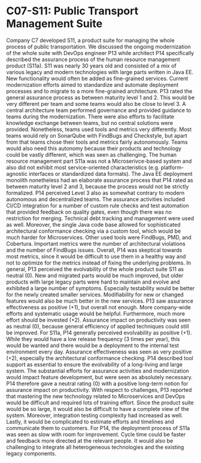 # C07-S11: Public Transport Management Suite

Company C7 developed S11, a product suite for managing the whole process of public transportation. We discussed the ongoing modernization of the whole suite with DevOps engineer P13 while architect P14 specifically described the assurance process of the human resource management product (S11a). S11 was nearly 30 years old and consisted of a mix of various legacy and modern technologies with large parts written in Java EE. New functionality would often be added as fine-grained services. Current modernization efforts aimed to standardize and automate deployment processes and to migrate to a more fine-grained architecture. P13 rated the general assurance process as between maturity level 1 and 2. This would be very different per team and some teams would also be close to level 3. A central architecture team performed governance and provided guidance to teams during the modernization. There were also efforts to facilitate knowledge exchange between teams, but no central solutions were provided. Nonetheless, teams used tools and metrics very differently. Most teams would rely on SonarQube with FindBugs and Checkstyle, but apart from that teams chose their tools and metrics fairly autonomously. Teams would also need this autonomy because their products and technology could be vastly different, which was seen as challenging. The human resource management part S11a was not a Microserivce-based system and also did not exhibit most service-oriented characteristics (e.g. platform-agnostic interfaces or standardized data formats). The Java EE deployment monolith nonetheless had an elaborate assurance process that P14 rated as between maturity level 2 and 3, because the process would not be strictly formalized. P14 perceived Level 3 also as somewhat contrary to modern autonomous and decentralized teams. The assurance activities included CI/CD integration for a number of custom rule checks and test automation that provided feedback on quality gates, even though there was no restriction for merging. Technical debt tracking and management were used as well. Moreover, the single Java code base allowed for sophisticated architectural conformance checking via a custom tool, which would be much harder for Microservices. Other used tools were FindBugs, PMD, and Cobertura. Important metrics were the number of architectural violations and the number of FindBugs issues. Overall, P14 was skeptical towards most metrics, since it would be difficult to use them in a healthy way and not to optimize for the metrics instead of fixing the underlying problems. In general, P13 perceived the evolvability of the whole product suite S11 as neutral (0). New and migrated parts would be much improved, but older products with large legacy parts were hard to maintain and evolve and exhibited a large number of symptoms. Especially testability would be better for the newly created smaller services. Modifiability for new or changed features would also be much better in the new services. P13 saw assurance effectiveness as positive (+1), but overall not enough. More company-wide efforts and systematic usage would be helpful. Furthermore, much more effort should be invested (+2). Assurance impact on productivity was seen as neutral (0), because general efficiency of applied techniques could still be improved. For S11a, P14 generally perceived evolvability as positive (+1). While they would have a low release frequency (3 times per year), this would be wanted and there would be a deployment to the internal test environment every day. Assurance effectiveness was seen as very positive (+2), especially the architectural conformance checking. P14 described tool support as essential to ensure the evolvability of a long-living and large system. The substantial efforts for assurance activities and modernization would impact feature development, but were seen as absolutely necessary. P14 therefore gave a neutral rating (0) with a positive long-term notion for assurance impact on productivity. With respect to challenges, P13 reported that mastering the new technology related to Microservices and DevOps would be difficult and required lots of training effort. Since the product suite would be so large, it would also be difficult to have a complete view of the system. Moreover, integration testing complexity had increased as well. Lastly, it would be complicated to estimate efforts and timelines and communicate them to customers. For P14, the deployment process of S11a was seen as slow with room for improvement. Cycle time could be faster and feedback more directed at the relevant people. It would also be challenging to integrate all heterogeneous technologies and the existing legacy components.